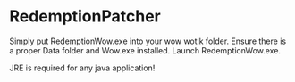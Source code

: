# RedemptionPatcher
Simply put RedemptionWow.exe into your wow wotlk folder. Ensure there is a proper Data folder and Wow.exe installed. Launch RedemptionWow.exe.

JRE is required for any java application!

